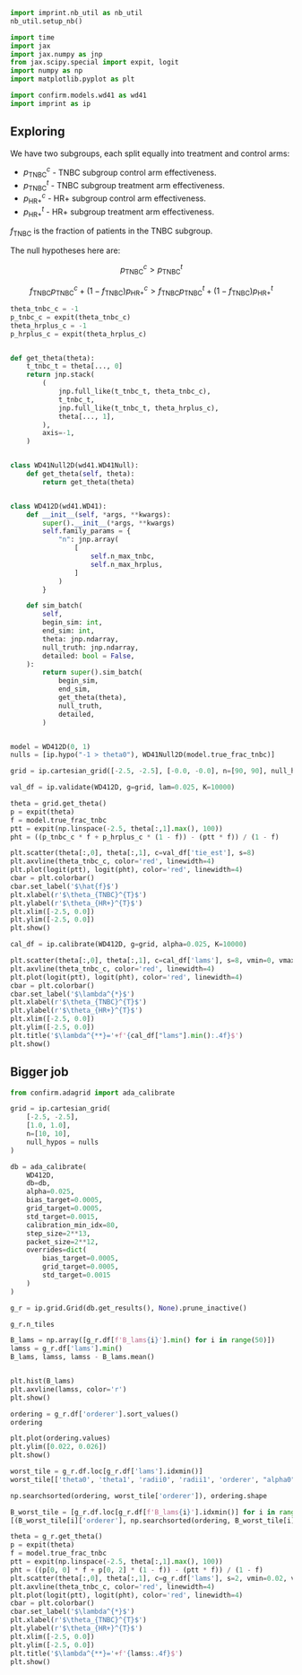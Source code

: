 ```python
import imprint.nb_util as nb_util
nb_util.setup_nb()

import time
import jax
import jax.numpy as jnp
from jax.scipy.special import expit, logit
import numpy as np
import matplotlib.pyplot as plt

import confirm.models.wd41 as wd41
import imprint as ip
```

## Exploring

We have two subgroups, each split equally into treatment and control arms:
- $p_{\mathrm{TNBC}}^{c}$ - TNBC subgroup control arm effectiveness.
- $p_{\mathrm{TNBC}}^{t}$ - TNBC subgroup treatment arm effectiveness.
- $p_{\mathrm{HR+}}^{c}$ - HR+ subgroup control arm effectiveness.
- $p_{\mathrm{HR+}}^{t}$ - HR+ subgroup treatment arm effectiveness.
  
$f_{\mathrm{TNBC}}$ is the fraction of patients in the TNBC subgroup.

The null hypotheses here are:

$$
p_{\mathrm{TNBC}}^{c} > p_{\mathrm{TNBC}}^{t}
$$

$$
f_{\mathrm{TNBC}} p_{\mathrm{TNBC}}^{c} + (1 - f_{\mathrm{TNBC}}) p_{\mathrm{HR+}}^{c} > 
f_{\mathrm{TNBC}} p_{\mathrm{TNBC}}^{t} + (1 - f_{\mathrm{TNBC}}) p_{\mathrm{HR+}}^{t}
$$

```python
theta_tnbc_c = -1
p_tnbc_c = expit(theta_tnbc_c)
theta_hrplus_c = -1
p_hrplus_c = expit(theta_hrplus_c)


def get_theta(theta):
    t_tnbc_t = theta[..., 0]
    return jnp.stack(
        (
            jnp.full_like(t_tnbc_t, theta_tnbc_c),
            t_tnbc_t,
            jnp.full_like(t_tnbc_t, theta_hrplus_c),
            theta[..., 1],
        ),
        axis=-1,
    )


class WD41Null2D(wd41.WD41Null):
    def get_theta(self, theta):
        return get_theta(theta)


class WD412D(wd41.WD41):
    def __init__(self, *args, **kwargs):
        super().__init__(*args, **kwargs)
        self.family_params = {
            "n": jnp.array(
                [
                    self.n_max_tnbc,
                    self.n_max_hrplus,
                ]
            )
        }

    def sim_batch(
        self,
        begin_sim: int,
        end_sim: int,
        theta: jnp.ndarray,
        null_truth: jnp.ndarray,
        detailed: bool = False,
    ):
        return super().sim_batch(
            begin_sim,
            end_sim,
            get_theta(theta),
            null_truth,
            detailed,
        )


model = WD412D(0, 1)
nulls = [ip.hypo("-1 > theta0"), WD41Null2D(model.true_frac_tnbc)]

grid = ip.cartesian_grid([-2.5, -2.5], [-0.0, -0.0], n=[90, 90], null_hypos=nulls)

```

```python
val_df = ip.validate(WD412D, g=grid, lam=0.025, K=10000)
```

```python
theta = grid.get_theta()
p = expit(theta)
f = model.true_frac_tnbc
ptt = expit(np.linspace(-2.5, theta[:,1].max(), 100))
pht = ((p_tnbc_c * f + p_hrplus_c * (1 - f)) - (ptt * f)) / (1 - f)
```

```python
plt.scatter(theta[:,0], theta[:,1], c=val_df['tie_est'], s=8)
plt.axvline(theta_tnbc_c, color='red', linewidth=4)
plt.plot(logit(ptt), logit(pht), color='red', linewidth=4)
cbar = plt.colorbar()
cbar.set_label('$\hat{f}$')
plt.xlabel(r'$\theta_{TNBC}^{T}$')
plt.ylabel(r'$\theta_{HR+}^{T}$')
plt.xlim([-2.5, 0.0])
plt.ylim([-2.5, 0.0])
plt.show()
```

```python
cal_df = ip.calibrate(WD412D, g=grid, alpha=0.025, K=10000)
```

```python
plt.scatter(theta[:,0], theta[:,1], c=cal_df['lams'], s=8, vmin=0, vmax=0.05)
plt.axvline(theta_tnbc_c, color='red', linewidth=4)
plt.plot(logit(ptt), logit(pht), color='red', linewidth=4)
cbar = plt.colorbar()
cbar.set_label('$\lambda^{*}$')
plt.xlabel(r'$\theta_{TNBC}^{T}$')
plt.ylabel(r'$\theta_{HR+}^{T}$')
plt.xlim([-2.5, 0.0])
plt.ylim([-2.5, 0.0])
plt.title('$\lambda^{**}='+f'{cal_df["lams"].min():.4f}$')
plt.show()
```

## Bigger job

```python
from confirm.adagrid import ada_calibrate
```

```python
grid = ip.cartesian_grid(
    [-2.5, -2.5],
    [1.0, 1.0],
    n=[10, 10],
    null_hypos = nulls
)
```

```python
db = ada_calibrate(
    WD412D,
    db=db,
    alpha=0.025,
    bias_target=0.0005,
    grid_target=0.0005,
    std_target=0.0015,
    calibration_min_idx=80,
    step_size=2**13,
    packet_size=2**12,
    overrides=dict(
        bias_target=0.0005,
        grid_target=0.0005,
        std_target=0.0015
    )
)
```

```python
g_r = ip.grid.Grid(db.get_results(), None).prune_inactive()
```

```python
g_r.n_tiles
```

```python
B_lams = np.array([g_r.df[f'B_lams{i}'].min() for i in range(50)])
lamss = g_r.df['lams'].min()
B_lams, lamss, lamss - B_lams.mean()
```

```python

plt.hist(B_lams)
plt.axvline(lamss, color='r')
plt.show()
```

```python
ordering = g_r.df['orderer'].sort_values()
ordering
```

```python
plt.plot(ordering.values)
plt.ylim([0.022, 0.026])
plt.show()
```

```python
worst_tile = g_r.df.loc[g_r.df['lams'].idxmin()]
worst_tile[['theta0', 'theta1', 'radii0', 'radii1', 'orderer', "alpha0", 'K', 'lams']]
```

```python
np.searchsorted(ordering, worst_tile['orderer']), ordering.shape
```

```python
B_worst_tile = [g_r.df.loc[g_r.df[f'B_lams{i}'].idxmin()] for i in range(50)]
[(B_worst_tile[i]['orderer'], np.searchsorted(ordering, B_worst_tile[i]['orderer'])) for i in range(50)]
```

```python
theta = g_r.get_theta()
p = expit(theta)
f = model.true_frac_tnbc
ptt = expit(np.linspace(-2.5, theta[:,1].max(), 100))
pht = ((p[0, 0] * f + p[0, 2] * (1 - f)) - (ptt * f)) / (1 - f)
plt.scatter(theta[:,0], theta[:,1], c=g_r.df['lams'], s=2, vmin=0.02, vmax=0.05)
plt.axvline(theta_tnbc_c, color='red', linewidth=4)
plt.plot(logit(ptt), logit(pht), color='red', linewidth=4)
cbar = plt.colorbar()
cbar.set_label('$\lambda^{*}$')
plt.xlabel(r'$\theta_{TNBC}^{T}$')
plt.ylabel(r'$\theta_{HR+}^{T}$')
plt.xlim([-2.5, 0.0])
plt.ylim([-2.5, 0.0])
plt.title('$\lambda^{**}='+f'{lamss:.4f}$')
plt.show()
```
